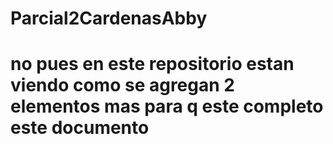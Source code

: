 # Parcial2CardenasAbby
# no pues en este repositorio estan viendo como se agregan 2 elementos mas para q este completo este documento 
